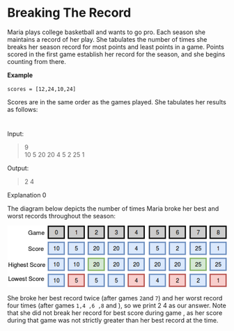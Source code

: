 # Breaking The Record

Maria plays college basketball and wants to go pro. Each season she maintains a record of her play. She tabulates the
number of times she breaks her season record for most points and least points in a game. Points scored in the first game
establish her record for the season, and she begins counting from there.

<b>Example</b>

`scores = [12,24,10,24]`

Scores are in the same order as the games played. She tabulates her results as follows:

#

Input:
> 9 <br>
> 10 5 20 20 4 5 2 25 1

Output:
> 2 4

Explanation 0

The diagram below depicts the number of times Maria broke her best and worst records throughout the season:

![](./img.png)

She broke her best record twice (after games `2`and `7`) and her worst record four times (after games `1,4 ,6 ,8` and ),
so we print 2 4 as our answer. Note that she did not break her record for best score during game , as her score during
that game was not strictly greater than her best record at the time.